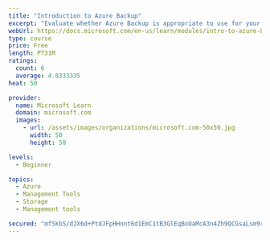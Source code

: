 ```yaml
---
title: "Introduction to Azure Backup"
excerpt: "Evaluate whether Azure Backup is appropriate to use for your backup needs and describe how the features of Azure Backup work to provide backup solutions for your needs."
webUrl: https://docs.microsoft.com/en-us/learn/modules/intro-to-azure-backup/
type: course
price: Free
length: PT31M
ratings:
  count: 6
  average: 4.8333335
heat: 50

provider:
  name: Microsoft Learn
  domain: microsoft.com
  images:
    - url: /assets/images/organizations/microsoft.com-50x50.jpg
      width: 50
      height: 50

levels:
  - Beginner

topics:
  - Azure
  - Management Tools
  - Storage
  - Management tools

secured: "mf5kbS/dJX6d+PtdJFpHHnnt6d1EmC1tB3GlEqBoUaMcA3n4Zh9QCGsaLsm9rU1/BA7PZ1La7PNllYWlG/9SLPRrS3oQQyQqGW9UBWo0YqHxRhjrcyAF90eViz08soxOl3dH5Bq6XetktRyi7tgMdduEbL7yBUzyusF40G3eWcb+PD0mssKosz1PXlb0bwLhWdxZIHay7v9MJJFOXYrGeOZCKTBvEWqPx++hRLTbwBepdvagFt7Wanndtgb5jqeOtXAG2i9EeJNEh3bY+MRDTQ+gYhhd46N0kj8k7u5Esv/7Y41ls2vLthGKk1JEd/dOrEnzsvV7biE3Da2mOLsy85VNX/jzkIJc79wkf37667DAunx+JvZOJKr12uvoiCOGiOtDRq0a+qT9i7tKKPDIk6AzqfUpLTs8h7vfHArKcuE=;hgm91IszazUKtd40hFg0NQ=="
---
```


